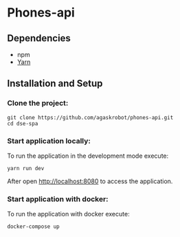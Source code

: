 # Phones-api

## Dependencies

- npm 
- [Yarn](https://yarnpkg.com/)

## Installation and Setup

### Clone the project:

    git clone https://github.com/agaskrobot/phones-api.git
    cd dse-spa

### Start application locally:

To run the application in the development mode execute:

    yarn run dev

After open [http://localhost:8080](http://localhost:8080) to access the application.

### Start application with docker:

To run the application with docker execute:

    docker-compose up

